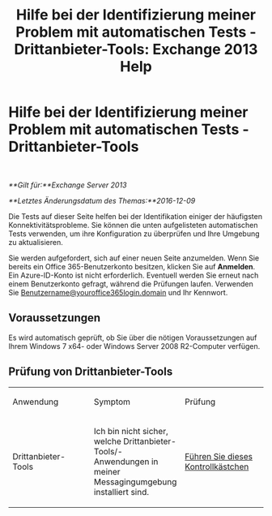 ﻿---
title: 'Hilfe bei der Identifizierung meiner Problem mit automatischen Tests - Drittanbieter-Tools: Exchange 2013 Help'
TOCTitle: Hilfe bei der Identifizierung meiner Problem mit automatischen Tests - Drittanbieter-Tools
ms:assetid: 83b71e35-892e-44e3-9fce-c608b49bbc61
ms:mtpsurl: https://technet.microsoft.com/de-de/library/Dn793974(v=EXCHG.150)
ms:contentKeyID: 62633025
ms.date: 05/22/2018
mtps_version: v=EXCHG.150
ms.translationtype: MT
---

# Hilfe bei der Identifizierung meiner Problem mit automatischen Tests - Drittanbieter-Tools

 

_**Gilt für:**Exchange Server 2013_

_**Letztes Änderungsdatum des Themas:**2016-12-09_

Die Tests auf dieser Seite helfen bei der Identifikation einiger der häufigsten Konnektivitätsprobleme. Sie können die unten aufgelisteten automatischen Tests verwenden, um ihre Konfiguration zu überprüfen und Ihre Umgebung zu aktualisieren.

Sie werden aufgefordert, sich auf einer neuen Seite anzumelden. Wenn Sie bereits ein Office 365-Benutzerkonto besitzen, klicken Sie auf **Anmelden**. Ein Azure-ID-Konto ist nicht erforderlich. Eventuell werden Sie erneut nach einem Benutzerkonto gefragt, während die Prüfungen laufen. Verwenden Sie Benutzername@youroffice365login.domain und Ihr Kennwort.

## Voraussetzungen

Es wird automatisch geprüft, ob Sie über die nötigen Voraussetzungen auf Ihrem Windows 7 x64- oder Windows Server 2008 R2-Computer verfügen.

## Prüfung von Drittanbieter-Tools


<table>
<colgroup>
<col style="width: 33%" />
<col style="width: 33%" />
<col style="width: 33%" />
</colgroup>
<tbody>
<tr class="odd">
<td><p>Anwendung</p></td>
<td><p>Symptom</p></td>
<td><p>Prüfung</p></td>
</tr>
<tr class="even">
<td><p>Drittanbieter-Tools</p></td>
<td><p>Ich bin nicht sicher, welche Drittanbieter-Tools/-Anwendungen in meiner Messagingumgebung installiert sind.</p></td>
<td><p><a href="https://go.microsoft.com/?linkid=9834907">Führen Sie dieses Kontrollkästchen</a></p></td>
</tr>
</tbody>
</table>


